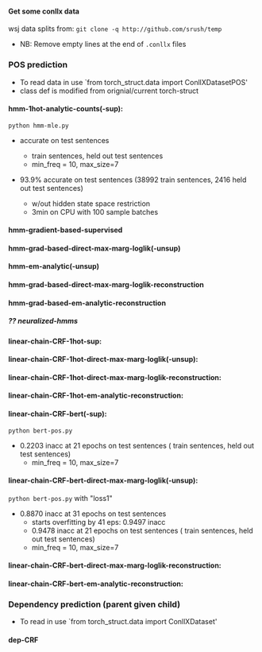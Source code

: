 #### Get some conllx data
wsj data splits from: `git clone -q http://github.com/srush/temp`  
- NB: Remove empty lines at the end of `.conllx` files


### POS prediction

- To read data in use `from torch_struct.data import ConllXDatasetPOS'
- class def is modified from orignial/current torch-struct 

#### hmm-1hot-analytic-counts(-sup): 
`python hmm-mle.py`  

- accurate on test sentences 
    - train sentences,  held out test sentences
    -  min_freq = 10, max_size=7

- 93.9% accurate on test sentences (38992 train sentences, 2416 held out test sentences)  
    - w/out hidden state space restriction 
    - 3min on CPU with 100 sample batches


#### hmm-gradient-based-supervised

#### hmm-grad-based-direct-max-marg-loglik(-unsup)

#### hmm-em-analytic(-unsup)


#### hmm-grad-based-direct-max-marg-loglik-reconstruction


#### hmm-grad-based-em-analytic-reconstruction


##### ?? neuralized-hmms

>

#### linear-chain-CRF-1hot-sup: 

#### linear-chain-CRF-1hot-direct-max-marg-loglik(-unsup): 


#### linear-chain-CRF-1hot-direct-max-marg-loglik-reconstruction: 

#### linear-chain-CRF-1hot-em-analytic-reconstruction: 



#### linear-chain-CRF-bert(-sup): 

`python bert-pos.py`  

- 0.2203 inacc at 21 epochs on test sentences ( train sentences,  held out test sentences)  
    - min_freq = 10, max_size=7

#### linear-chain-CRF-bert-direct-max-marg-loglik(-unsup): 

`python bert-pos.py` with "loss1"

- 0.8870 inacc at 31  epochs on test sentences
    - starts overfitting by 41 eps: 0.9497 inacc
    - 0.9478 inacc at 21 epochs on test sentences ( train sentences,  held out test sentences)  
    - min_freq = 10, max_size=7

#### linear-chain-CRF-bert-direct-max-marg-loglik-reconstruction: 



#### linear-chain-CRF-bert-em-analytic-reconstruction: 


>

### Dependency prediction (parent given child)
- To read in use `from torch_struct.data import ConllXDataset'

#### dep-CRF